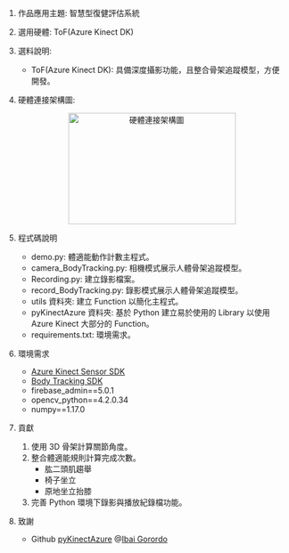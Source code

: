 1. 作品應用主題: 智慧型復健評估系統

2. 選用硬體: ToF(Azure Kinect DK)

3. 選料說明:
    - ToF(Azure Kinect DK): 具備深度攝影功能，且整合骨架追蹤模型，方便開發。

4. 硬體連接架構圖:
    <div align=center><img width="300" height="200" src='https://github.com/JerryJack121/SmartLongCare/blob/main/%E6%99%BA%E6%85%A7%E5%9E%8B%E5%BE%A9%E5%81%A5%E8%A9%95%E4%BC%B0%E7%B3%BB%E7%B5%B1/image/%E7%A1%AC%E9%AB%94%E6%9E%B6%E6%A7%8B%E9%80%A3%E6%8E%A5%E5%9C%96.jpg?raw=true' alt='硬體連接架構圖'/></div>

5. 程式碼說明
    - demo.py: 體適能動作計數主程式。
    - camera_BodyTracking.py: 相機模式展示人體骨架追蹤模型。
    - Recording.py: 建立錄影檔案。
    - record_BodyTracking.py: 錄影模式展示人體骨架追蹤模型。
    - utils 資料夾: 建立 Function 以簡化主程式。
    - pyKinectAzure 資料夾: 基於 Python 建立易於使用的 Library 以使用 Azure Kinect 大部分的 Function。
    - requirements.txt: 環境需求。

6. 環境需求
    - [Azure Kinect Sensor SDK](https://docs.microsoft.com/zh-tw/azure/kinect-dk/sensor-sdk-download)
    - [Body Tracking SDK](https://docs.microsoft.com/zh-tw/azure/kinect-dk/body-sdk-download)
    - firebase_admin==5.0.1
    - opencv_python==4.2.0.34
    - numpy==1.17.0

6. 貢獻
    1. 使用 3D 骨架計算關節角度。  
    2. 整合體適能規則計算完成次數。  
        - 肱二頭肌趨舉
        - 椅子坐立
        - 原地坐立抬膝
    3. 完善 Python 環境下錄影與播放紀錄檔功能。

7. 致謝
    - Github [pyKinectAzure](https://github.com/ibaiGorordo/pyKinectAzure) @[Ibai Gorordo](https://github.com/ibaiGorordo)